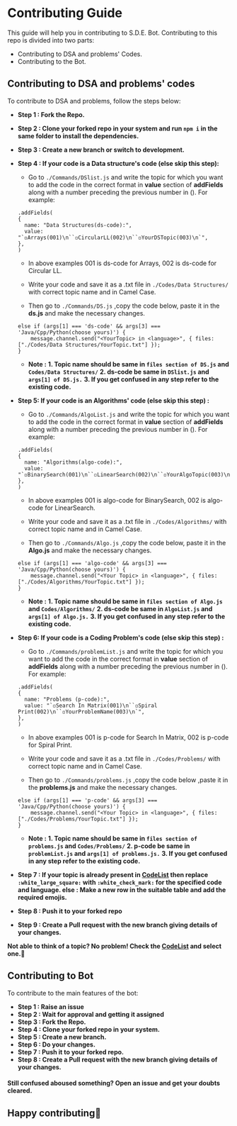 # Contributing Guide

This guide will help you in contributing to S.D.E. Bot.
Contributing to this repo is divided into two parts:

- Contributing to DSA and problems' Codes.
- Contributing to the Bot.

## Contributing to DSA and problems' codes

To contribute to DSA and problems, follow the steps below:

- **Step 1 : Fork the Repo.**
- **Step 2 : Clone your forked repo in your system and run `npm i` in the same folder to install the dependencies.**
- **Step 3 : Create a new branch or switch to development.**
- **Step 4 : If your code is a Data structure's code (else skip this step):**

  - Go to `./Commands/DSlist.js` and write the topic for which you want to add the code in the correct format in **value** section of **addFields** along with a number preceding the previous number in (). For example:

  ```
  .addFields(
  {
    name: "Data Structures(ds-code):",
    value: "`◽Arrays(001)\n``◽CircularLL(002)\n``◽YourDSTopic(003)\n`",
  },
  )
  ```

  - In above examples 001 is ds-code for Arrays, 002 is ds-code for Circular LL.
  - Write your code and save it as a .txt file in `./Codes/Data Structures/` with correct topic name and in Camel Case.

  - Then go to `./Commands/DS.js` ,copy the code below, paste it in the **ds.js** and make the necessary changes.

  ```
  else if (args[1] === 'ds-code' && args[3] === 'Java/Cpp/Python(choose yours)') {
      message.channel.send("<YourTopic> in <language>", { files: ["./Codes/Data Structures/YourTopic.txt"] });
  }
  ```

  - **Note :**
    **1. Topic name should be same in `files section of DS.js` and `Codes/Data Structures/`**
    **2. ds-code be same in `DSlist.js` and `args[1] of DS.js.`**
    **3. If you get confused in any step refer to the existing code.**
    <br>

- **Step 5: If your code is an Algorithms' code (else skip this step) :**

  - Go to `./Commands/AlgoList.js` and write the topic for which you want to add the code in the correct format in **value** section of **addFields** along with a number preceding the previous number in (). For example:

  ```
  .addFields(
  {
    name: "Algorithms(algo-code):",
    value: "`◽BinarySearch(001)\n``◽LinearSearch(002)\n``◽YourAlgoTopic(003)\n`",
  },
  )
  ```

  - In above examples 001 is algo-code for BinarySearch, 002 is algo-code for LinearSearch.
  - Write your code and save it as a .txt file in `./Codes/Algorithms/` with correct topic name and in Camel Case.

  - Then go to `./Commands/Algo.js` ,copy the code below, paste it in the **Algo.js** and make the necessary changes.

  ```
  else if (args[1] === 'algo-code' && args[3] === 'Java/Cpp/Python(choose yours)') {
      message.channel.send("<Your Topic> in <language>", { files: ["./Codes/Algorithms/YourTopic.txt"] });
  }
  ```

  - **Note :**
    **1. Topic name should be same in `files section of Algo.js` and `Codes/Algorithms/`**
    **2. ds-code be same in `AlgoList.js` and `args[1] of Algo.js.`**
    **3. If you get confused in any step refer to the existing code.**
    <br>

- **Step 6: If your code is a Coding Problem's code (else skip this step) :**

  - Go to `./Commands/problemList.js` and write the topic for which you want to add the code in the correct format in **value** section of **addFields** along with a number preceding the previous number in (). For example:

  ```
  .addFields(
  {
    name: "Problems (p-code):",
    value: "`◽Search In Matrix(001)\n``◽Spiral Print(002)\n``◽YourProblemName(003)\n`",
  },
  )
  ```

  - In above examples 001 is p-code for Search In Matrix, 002 is p-code for Spiral Print.
  - Write your code and save it as a .txt file in `./Codes/Problems/` with correct topic name and in Camel Case.

  - Then go to `./Commands/problems.js` ,copy the code below ,paste it in the **problems.js** and make the necessary changes.

  ```
  else if (args[1] === 'p-code' && args[3] === 'Java/Cpp/Python(choose yours)') {
      message.channel.send("<Your Topic> in <language>", { files: ["./Codes/Problems/YourTopic.txt"] });
  }
  ```

  - **Note :**
    **1. Topic name should be same in `files section of problems.js` and `Codes/Problems/`**
    **2. p-code be same in `problemList.js` and `args[1] of problems.js.`**
    **3. If you get confused in any step refer to the existing code.**
    <br>

- **Step 7 : If your topic is already present in [CodeList](https://github.com/Bhuvnesh875/DSA-Bot/tree/main/Codes/Codelist.md) then replace `:white_large_square:` with `:white_check_mark:` for the specified code and language.
  else : Make a new row in the suitable table and add the required emojis.**
- **Step 8 : Push it to your forked repo**
- **Step 9 : Create a Pull request with the new branch giving details of your changes.**

**Not able to think of a topic? No problem! Check the [CodeList](https://github.com/Bhuvnesh875/DSA-Bot/tree/main/Codes/Codelist.md) and select one.**:rocket:

## Contributing to Bot

To contribute to the main features of the bot:

- **Step 1 : Raise an issue**
- **Step 2 : Wait for approval and getting it assigned**
- **Step 3 : Fork the Repo.**
- **Step 4 : Clone your forked repo in your system.**
- **Step 5 : Create a new branch.**
- **Step 6 : Do your changes.**
- **Step 7 : Push it to your forked repo.**
- **Step 8 : Create a Pull request with the new branch giving details of your changes.**

#### Still confused aboused something? Open an issue and get your doubts cleared.

## Happy contributing:tada:
